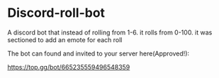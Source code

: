 # Discord-roll-bot
A discord bot that instead of rolling from 1-6. it rolls from 0-100. it was sectioned to add an emote for each roll


The bot can found and invited to your server here(Approved!):

https://top.gg/bot/665235559496548359
